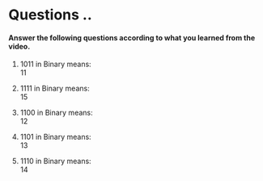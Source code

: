 # Questions ..

#### Answer the following questions according to what you learned from the video.

1. 1011 in Binary means:  
   11

2. 1111 in Binary means:  
   15

3. 1100 in Binary means:  
   12

4. 1101 in Binary means:  
   13

5. 1110 in Binary means:  
   14
